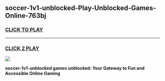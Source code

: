 
## soccer-1v1-unblocked-Play-Unblocked-Games-Online-763bj
<h3>
<a href="https://premium76.site?title=soccer-1v1-unblocked&ref=25A">CLICK TO PLAY</a></h3>
<hr>

<h3>
<a href="https://premium76.site?title=soccer-1v1-unblocked&ref=25A">CLICK 2 PLAY</a>
  
</h3>

<a href="https://premium76.site?title=soccer-1v1-unblocked&ref=25A"><img src="https://clearcache.store/games.png"></a>


**soccer-1v1-unblocked games unblocked: Your Gateway to Fun and Accessible Online Gaming**
